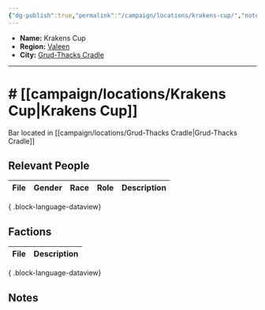 ```yaml
---
{"dg-publish":true,"permalink":"/campaign/locations/krakens-cup/","noteIcon":"","created":"2025-10-26T20:19:06.891-07:00","updated":"2025-10-27T16:35:34.934-07:00"}
---
```



<p><span><ul>
<li dir="auto"><strong>Name:</strong> Krakens Cup</li>
<li dir="auto"><strong>Region:</strong> <a data-tooltip-position="top" aria-label="campaign/locations/Valeen.md" data-href="campaign/locations/Valeen.md" href="campaign/locations/Valeen.md" class="internal-link" target="_blank" rel="noopener nofollow">Valeen</a></li>
<li dir="auto"><strong>City:</strong> <a data-tooltip-position="top" aria-label="campaign/locations/Grud-Thacks Cradle.md" data-href="campaign/locations/Grud-Thacks Cradle.md" href="campaign/locations/Grud-Thacks Cradle.md" class="internal-link" target="_blank" rel="noopener nofollow">Grud-Thacks Cradle</a></li>
</ul></span></p>

---

# # [[campaign/locations/Krakens Cup\|Krakens Cup]]
Bar located in [[campaign/locations/Grud-Thacks Cradle\|Grud-Thacks Cradle]]

## Relevant People
| File | Gender | Race | Role | Description |
| ---- | ------ | ---- | ---- | ----------- |

{ .block-language-dataview}

## Factions
| File | Description |
| ---- | ----------- |

{ .block-language-dataview}

## Notes
